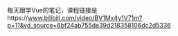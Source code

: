 每天跟学Vue的笔记，课程链接是https://www.bilibili.com/video/BV1Mx4y1V71m?p=11&vd_source=6bf24ab755de39d218358106dc2d5336
